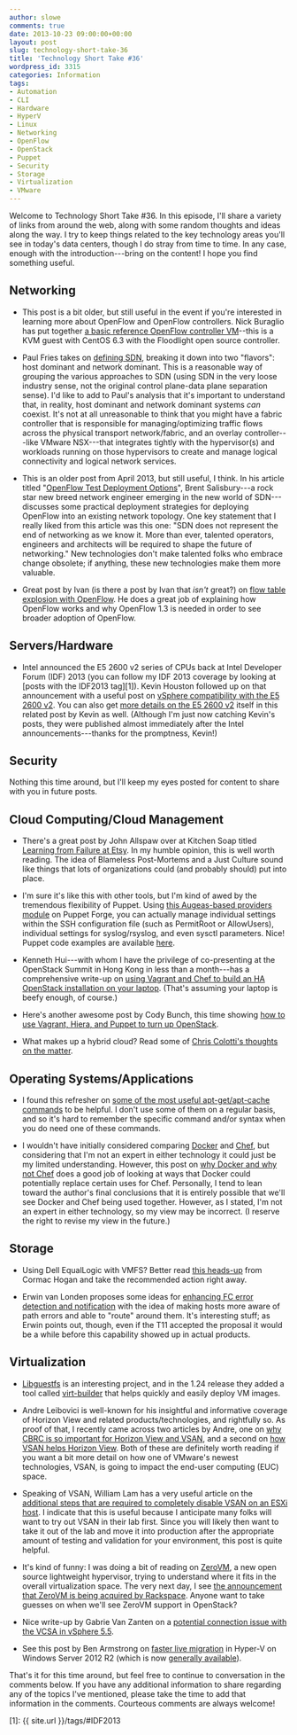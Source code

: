 ```yaml
---
author: slowe
comments: true
date: 2013-10-23 09:00:00+00:00
layout: post
slug: technology-short-take-36
title: 'Technology Short Take #36'
wordpress_id: 3315
categories: Information
tags:
- Automation
- CLI
- Hardware
- HyperV
- Linux
- Networking
- OpenFlow
- OpenStack
- Puppet
- Security
- Storage
- Virtualization
- VMware
---
```


Welcome to Technology Short Take #36. In this episode, I'll share a variety of links from around the web, along with some random thoughts and ideas along the way. I try to keep things related to the key technology areas you'll see in today's data centers, though I do stray from time to time. In any case, enough with the introduction---bring on the content! I hope you find something useful.

## Networking

* This post is a bit older, but still useful in the event if you're interested in learning more about OpenFlow and OpenFlow controllers. Nick Buraglio has put together [a basic reference OpenFlow controller VM](http://www.forwardingplane.net/2013/04/basic-reference-openflow-controller-vms-running-in-centos-6-for-kvm/)--this is a KVM guest with CentOS 6.3 with the Floodlight open source controller.

* Paul Fries takes on [defining SDN](http://www.poppingclouds.com/2013/10/09/can-someone-please-define-sdn/), breaking it down into two "flavors": host dominant and network dominant. This is a reasonable way of grouping the various approaches to SDN (using SDN in the very loose industry sense, not the original control plane-data plane separation sense). I'd like to add to Paul's analysis that it's important to understand that, in reality, host dominant and network dominant systems _can_ coexist. It's not at all unreasonable to think that you might have a fabric controller that is responsible for managing/optimizing traffic flows across the physical transport network/fabric, and an overlay controller---like VMware NSX---that integrates tightly with the hypervisor(s) and workloads running on those hypervisors to create and manage logical connectivity and logical network services.

* This is an older post from April 2013, but still useful, I think. In his article titled "[OpenFlow Test Deployment Options](http://www.networkcomputing.com/data-networking-management/openflow-test-deployment-options/240152428)", Brent Salisbury---a rock star new breed network engineer emerging in the new world of SDN---discusses some practical deployment strategies for deploying OpenFlow into an existing network topology. One key statement that I really liked from this article was this one: "SDN does not represent the end of networking as we know it. More than ever, talented operators, engineers and architects will be required to shape the future of networking." New technologies don't make talented folks who embrace change obsolete; if anything, these new technologies make them more valuable.

* Great post by Ivan (is there a post by Ivan that _isn't_ great?) on [flow table explosion with OpenFlow](http://blog.ipspace.net/2013/10/flow-table-explosion-with-openflow-10.html). He does a great job of explaining how OpenFlow works and why OpenFlow 1.3 is needed in order to see broader adoption of OpenFlow.

## Servers/Hardware

* Intel announced the E5 2600 v2 series of CPUs back at Intel Developer Forum (IDF) 2013 (you can follow my IDF 2013 coverage by looking at [posts with the IDF2013 tag][1]). Kevin Houston followed up on that announcement with a useful post on [vSphere compatibility with the E5 2600 v2](http://bladesmadesimple.com/2013/09/intel-e5-2600-v2-vsphere-compatibility/). You can also get [more details on the E5 2600 v2](http://bladesmadesimple.com/2013/09/intel-unveils-12-core-xeon-cpu/) itself in this related post by Kevin as well. (Although I'm just now catching Kevin's posts, they were published almost immediately after the Intel announcements---thanks for the promptness, Kevin!)

## Security

Nothing this time around, but I'll keep my eyes posted for content to share with you in future posts.

## Cloud Computing/Cloud Management

* There's a great post by John Allspaw over at Kitchen Soap titled [Learning from Failure at Etsy](http://www.kitchensoap.com/2013/09/30/learning-from-failure-at-etsy/). In my humble opinion, this is well worth reading. The idea of Blameless Post-Mortems and a Just Culture sound like things that lots of organizations could (and probably should) put into place.

* I'm sure it's like this with other tools, but I'm kind of awed by the tremendous flexibility of Puppet. Using [this Augeas-based providers module](http://forge.puppetlabs.com/domcleal/augeasproviders) on Puppet Forge, you can actually manage individual settings within the SSH configuration file (such as PermitRoot or AllowUsers), individual settings for syslog/rsyslog, and even sysctl parameters. Nice! Puppet code examples are available [here](http://augeasproviders.com/documentation/examples.html).

* Kenneth Hui---with whom I have the privilege of co-presenting at the OpenStack Summit in Hong Kong in less than a month---has a comprehensive write-up on [using Vagrant and Chef to build an HA OpenStack installation on your laptop](http://cloudarchitectmusings.com/2013/10/07/deploying-a-ha-openstack-cloud-on-your-laptop/). (That's assuming your laptop is beefy enough, of course.)

* Here's another awesome post by Cody Bunch, this time showing [how to use Vagrant, Hiera, and Puppet to turn up OpenStack](http://openstack.prov12n.com/puppet-openstack-hiera-with-vagrant/).

* What makes up a hybrid cloud? Read some of [Chris Colotti's thoughts on the matter](http://www.chriscolotti.us/vmware/hybrid-cloud-vmware/what-makes-a-cloud-a-hybrid-cloud/).

## Operating Systems/Applications

* I found this refresher on [some of the most useful apt-get/apt-cache commands](http://www.tecmint.com/useful-basic-commands-of-apt-get-and-apt-cache-for-package-management/) to be helpful. I don't use some of them on a regular basis, and so it's hard to remember the specific command and/or syntax when you do need one of these commands.

* I wouldn't have initially considered comparing [Docker](http://www.docker.io/) and [Chef](http://www.opscode.com/chef/), but considering that I'm not an expert in either technology it could just be my limited understanding. However, this post on [why Docker and why not Chef](http://blog.relateiq.com/why-docker-why-not-chef/) does a good job of looking at ways that Docker could potentially replace certain uses for Chef. Personally, I tend to lean toward the author's final conclusions that it is entirely possible that we'll see Docker and Chef being used together. However, as I stated, I'm not an expert in either technology, so my view may be incorrect. (I reserve the right to revise my view in the future.)

## Storage

* Using Dell EqualLogic with VMFS? Better read [this heads-up](http://cormachogan.com/2013/10/07/heads-up-dell-equallogic-vmfs-issue/) from Cormac Hogan and take the recommended action right away.

* Erwin van Londen proposes some ideas for [enhancing FC error detection and notification](http://erwinvanlonden.net/2013/08/closing-the-fibre-channel-resiliency-gap/) with the idea of making hosts more aware of path errors and able to "route" around them. It's interesting stuff; as Erwin points out, though, even if the T11 accepted the proposal it would be a while before this capability showed up in actual products.

## Virtualization

* [Libguestfs](http://libguestfs.org/) is an interesting project, and in the 1.24 release they added a tool called [virt-builder](https://rwmj.wordpress.com/2013/10/05/new-tool-virt-builder/) that helps quickly and easily deploy VM images.

* Andre Leibovici is well-known for his insightful and informative coverage of Horizon View and related products/technologies, and rightfully so. As proof of that, I recently came across two articles by Andre, one on [why CBRC is so important for Horizon View and VSAN](http://feedproxy.google.com/~r/Myvirtualcloudnet/~3/ngMimGrNhlc/), and a second on [how VSAN helps Horizon View](http://myvirtualcloud.net/?p=5425). Both of these are definitely worth reading if you want a bit more detail on how one of VMware's newest technologies, VSAN, is going to impact the end-user computing (EUC) space.

* Speaking of VSAN, William Lam has a very useful article on the [additional steps that are required to completely disable VSAN on an ESXi host](http://www.virtuallyghetto.com/2013/09/additional-steps-required-to-completely.html). I indicate that this is useful because I anticipate many folks will want to try out VSAN in their lab first. Since you will likely then want to take it out of the lab and move it into production after the appropriate amount of testing and validation for your environment, this post is quite helpful.

* It's kind of funny: I was doing a bit of reading on [ZeroVM](http://zerovm.org/), a new open source lightweight hypervisor, trying to understand where it fits in the overall virtualization space. The very next day, I see [the announcement that ZeroVM is being acquired by Rackspace](http://www.rackspace.com/blog/zerovm-smaller-lighter-faster/). Anyone want to take guesses on when we'll see ZeroVM support in OpenStack?

* Nice write-up by Gabrie Van Zanten on a [potential connection issue with the VCSA in vSphere 5.5](http://www.gabesvirtualworld.com/cant-establish-connection-server-7331/).

* See this post by Ben Armstrong on [faster live migration](http://blogs.msdn.com/b/virtual_pc_guy/archive/2013/10/21/faster-live-migration-in-windows-server-2012-r2.aspx) in Hyper-V on Windows Server 2012 R2 (which is now [generally available](http://blogs.technet.com/b/windowsserver/archive/2013/10/18/announcing-the-general-availability-of-windows-server-2012-r2-the-heart-of-cloud-os.aspx)).

That's it for this time around, but feel free to continue to conversation in the comments below. If you have any additional information to share regarding any of the topics I've mentioned, please take the time to add that information in the comments. Courteous comments are always welcome!

[1]: {{ site.url }}/tags/#IDF2013
